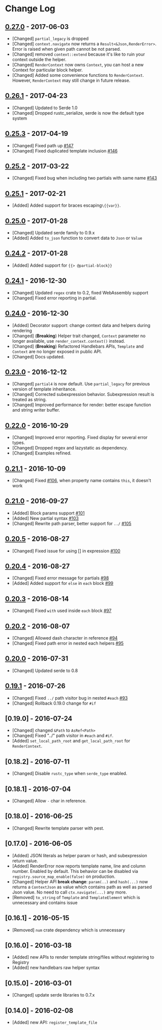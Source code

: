 # Change Log

## [0.27.0](https://github.com/sunng87/handlebars-rust/compare/0.26.2...0.27.0) - 2017-06-03

* [Changed] `partial_legacy` is dropped
* [Changed] `context.navigate` now returns a `Result<&Json,RenderError>`. Error is raised when
  given path cannot be not parsed.
* [Changed] removed `context::extend` because it's like to ruin your context outside the helper.
* [Changed] `RenderContext` now owns `Context`, you can host a new Context for particular block
  helper.
* [Changed] Added some convenience functions to `RenderContext`. However, `RenderContext` may
  still change in future release.

## [0.26.1](https://github.com/sunng87/handlebars-rust/compare/0.25.3...0.26.1) - 2017-04-23

* [Changed] Updated to Serde 1.0
* [Changed] Dropped rustc_serialize, serde is now the default type system

## [0.25.3](https://github.com/sunng87/handlebars-rust/compare/0.25.2...0.25.3) - 2017-04-19

* [Changed] Fixed path up [#147](https://github.com/sunng87/handlebars-rust/issues/147)
* [Changed] Fixed duplicated template inclusion [#146](https://github.com/sunng87/handlebars-rust/issues/146)

## [0.25.2](https://github.com/sunng87/handlebars-rust/compare/0.25.1...0.25.2) - 2017-03-22

* [Changed] Fixed bug when including two partials with same name [#143](https://github.com/sunng87/handlebars-rust/issues/143)

## [0.25.1](https://github.com/sunng87/handlebars-rust/compare/0.25.0...0.25.1) - 2017-02-21

* [Added] Added support for braces escaping`\{{var}}`.

## [0.25.0](https://github.com/sunng87/handlebars-rust/compare/0.24.2...0.25.0) - 2017-01-28

* [Changed] Updated serde family to 0.9.x
* [Added] Added `to_json` function to convert data to `Json` or `Value`

## [0.24.2](https://github.com/sunng87/handlebars-rust/compare/0.24.1...0.24.2) - 2017-01-28

* [Added] Added support for `{{> @partial-block}}`

## [0.24.1](https://github.com/sunng87/handlebars-rust/compare/0.24.0...0.24.1) - 2016-12-30

* [Changed] Updated `regex` crate to 0.2, fixed WebAssembly support
* [Changed] Fixed error reporting in partial.

## [0.24.0](https://github.com/sunng87/handlebars-rust/compare/0.23.0...0.24.0) - 2016-12-30

* [Added] Decorator support: change context data and helpers during rendering
* [Changed] (**Breaking**) Helper trait changed, `Context` parameter no longer
  available, use `render_context.context()` instead.
* [Changed] (**Breaking**) Refactored Handlebars APIs, `Template` and
  `Context` are no longer exposed in public API.
* [Changed] Docs updated.

## [0.23.0](https://github.com/sunng87/handlebars-rust/compare/0.22.0...0.23.0) - 2016-12-12

* [Changed] `partial4` is now default. Use `partial_legacy` for previous version of template inheritance.
* [Changed] Corrected subexpression behavior. Subexpression result is treated as string.
* [Changed] Improved performance for render: better escape function and string writer buffer.

## [0.22.0](https://github.com/sunng87/handlebars-rust/compare/0.21.1...0.22.0) - 2016-10-29

* [Changed] Improved error reporting. Fixed display for several error
  types.
* [Changed] Dropped regex and lazystatic as dependency.
* [Changed] Examples refined.

## [0.21.1](https://github.com/sunng87/handlebars-rust/compare/0.21.0...0.21.1) - 2016-10-09

* [Changed] Fixed
  [#106](https://github.com/sunng87/handlebars-rust/issue/106), when
  property name contains `this`, it doesn't work

## [0.21.0](https://github.com/sunng87/handlebars-rust/compare/0.20.5...0.21.0) - 2016-09-27

* [Added] Block params support
  [#101](https://github.com/sunng87/handlebars-rust/pull/101)
* [Added] New partial syntax [#103](https://github.com/sunng87/handlebars-rust/pull/103)
* [Changed] Rewrite path parser, better support for `../`
  [#105](https://github.com/sunng87/handlebars-rust/pull/105)

## [0.20.5](https://github.com/sunng87/handlebars-rust/compare/0.20.5...0.20.4) - 2016-08-27

* [Changed] Fixed issue for using [] in expression
  [#100](https://github.com/sunng87/handlebars-rust/issue/100)

## [0.20.4](https://github.com/sunng87/handlebars-rust/compare/0.20.4...0.20.3) - 2016-08-27

* [Changed] Fixed error message for partials
  [#98](https://github.com/sunng87/handlebars-rust/issue/98)
* [Added] Added support for `else` in `each` block
  [#99](https://github.com/sunng87/handlebars-rust/issue/99)

## [0.20.3](https://github.com/sunng87/handlebars-rust/compare/0.20.3...0.20.2) - 2016-08-14

* [Changed] Fixed `with` used inside `each` block [#97](https://github.com/sunng87/handlebars-rust/pull/97)

## [0.20.2](https://github.com/sunng87/handlebars-rust/compare/0.20.2...0.20.0) - 2016-08-07

* [Changed] Allowed dash character in reference
  [#94](https://github.com/sunng87/handlebars-rust/pull/94)
* [Changed] Fixed path error in nested each helpers [#95](https://github.com/sunng87/handlebars-rust/pull/95)

## [0.20.0](https://github.com/sunng87/handlebars-rust/compare/0.20.0...0.19.1) - 2016-07-31

* [Changed] Updated serde to 0.8

## [0.19.1](https://github.com/sunng87/handlebars-rust/compare/0.19.1...0.19.0) - 2016-07-26

* [Changed] Fixed `../` path visitor bug in nested `#each`
  [#93](https://github.com/sunng87/handlebars-rust/issues/93)
* [Changed] Rollback 0.19.0 change for `#if`

## [0.19.0] - 2016-07-24

* [Changed] changed `&Path` to `AsRef<Path>`
* [Changed] Fixed "../" path visitor in `#each` and `#if`.
* [Added] `set_local_path_root` and `get_local_path_root` for
  `RenderContext`.

## [0.18.2] - 2016-07-11

* [Changed] Disable `rustc_type` when `serde_type` enabled.

## [0.18.1] - 2016-07-04

* [Changed] Allow `-` char in reference.

## [0.18.0] - 2016-06-25

* [Changed] Rewrite template parser with pest.

## [0.17.0] - 2016-06-05

* [Added] JSON literals as helper param or hash, and subexpression
  return value.
* [Added] RenderError now reports template name, line and column
  number. Enabled by default. This behavior can be disabled via
  `registry.source_map_enable(false)` on production.
* [Changed] Helper API **break change**: `param(..)` and `hash(...)`
  now returns a  `ContextJson` as value which contains path as well as
  parsed Json value. No need to call `ctx.navigate(...)` any more.
* [Removed] `to_string` of `Template` and `TemplateElement` which is
  unnecessary and contains issue

## [0.16.1] - 2016-05-15

* [Removed] `num` crate dependency which is unnecessary

## [0.16.0] - 2016-03-18

* [Added] new APIs to render template string/files without
  registering to Registry
* [Added] new handlebars raw helper syntax

## [0.15.0] - 2016-03-01

* [Changed] update serde libraries to 0.7.x

## [0.14.0] - 2016-02-08

* [Added] new API: `register_template_file`
